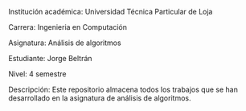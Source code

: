 Institución académica: Universidad Técnica Particular de Loja

Carrera: Ingenieria en Computación

Asignatura: Análisis de algoritmos

Estudiante: Jorge Beltrán

Nivel: 4 semestre

Descripción:
Este repositorio almacena todos los trabajos que se han desarrollado en la asignatura de análisis de algoritmos.
